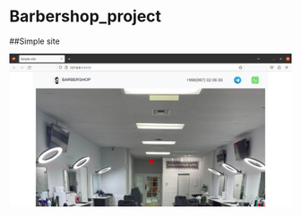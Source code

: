 # Barbershop_project

##Simple site

![](https://github.com//t4iler/Barbershop_project/blob/master/readme_images/first.png)

